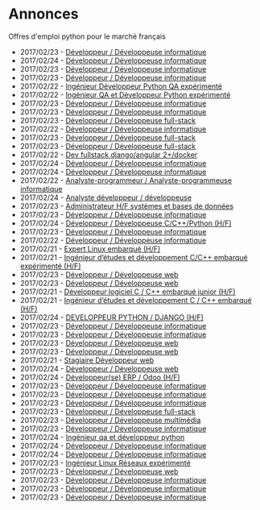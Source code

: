 # Annonces

Offres d'emploi python pour le marché français

* 2017/02/23 - [Développeur / Développeuse informatique](http://www.pyjobs.fr/jobs/details/5014/developpeur-developpeuse-informatique "Développeur / Développeuse informatique")
* 2017/02/24 - [Développeur / Développeuse informatique](http://www.pyjobs.fr/jobs/details/5028/developpeur-developpeuse-informatique "Développeur / Développeuse informatique")
* 2017/02/23 - [Développeur / Développeuse informatique](http://www.pyjobs.fr/jobs/details/5015/developpeur-developpeuse-informatique "Développeur / Développeuse informatique")
* 2017/02/23 - [Développeur / Développeuse informatique](http://www.pyjobs.fr/jobs/details/4992/developpeur-developpeuse-informatique "Développeur / Développeuse informatique")
* 2017/02/22 - [Ingénieur Développeur Python QA expérimenté](http://www.pyjobs.fr/jobs/details/4985/ingenieur-developpeur-python-qa-experimente "Ingénieur Développeur Python QA expérimenté")
* 2017/02/22 - [Ingénieur QA et Développeur Python expérimenté](http://www.pyjobs.fr/jobs/details/4984/ingenieur-qa-et-developpeur-python-experimente "Ingénieur QA et Développeur Python expérimenté")
* 2017/02/23 - [Développeur / Développeuse informatique](http://www.pyjobs.fr/jobs/details/4987/developpeur-developpeuse-informatique "Développeur / Développeuse informatique")
* 2017/02/23 - [Développeur / Développeuse informatique](http://www.pyjobs.fr/jobs/details/4988/developpeur-developpeuse-informatique "Développeur / Développeuse informatique")
* 2017/02/23 - [Développeur / Développeuse full-stack](http://www.pyjobs.fr/jobs/details/5012/developpeur-developpeuse-full-stack "Développeur / Développeuse full-stack")
* 2017/02/22 - [Développeur / Développeuse informatique](http://www.pyjobs.fr/jobs/details/4983/developpeur-developpeuse-informatique "Développeur / Développeuse informatique")
* 2017/02/23 - [Développeur / Développeuse full-stack](http://www.pyjobs.fr/jobs/details/5011/developpeur-developpeuse-full-stack "Développeur / Développeuse full-stack")
* 2017/02/23 - [Développeur / Développeuse full-stack](http://www.pyjobs.fr/jobs/details/5010/developpeur-developpeuse-full-stack "Développeur / Développeuse full-stack")
* 2017/02/22 - [Dev fullstack django/angular 2+/docker](http://www.pyjobs.fr/jobs/details/4989/dev-fullstack-django-angular-2-docker "Dev fullstack django/angular 2+/docker")
* 2017/02/24 - [Développeur / Développeuse informatique](http://www.pyjobs.fr/jobs/details/5019/developpeur-developpeuse-informatique "Développeur / Développeuse informatique")
* 2017/02/24 - [Développeur / Développeuse informatique](http://www.pyjobs.fr/jobs/details/5020/developpeur-developpeuse-informatique "Développeur / Développeuse informatique")
* 2017/02/22 - [Analyste-programmeur / Analyste-programmeuse informatique](http://www.pyjobs.fr/jobs/details/4982/analyste-programmeur-analyste-programmeuse-informatique "Analyste-programmeur / Analyste-programmeuse informatique")
* 2017/02/24 - [Analyste développeur / développeuse](http://www.pyjobs.fr/jobs/details/5018/analyste-developpeur-developpeuse "Analyste développeur / développeuse")
* 2017/02/23 - [Administrateur H/F systèmes et bases de données](http://www.pyjobs.fr/jobs/details/5007/administrateur-h-f-systemes-et-bases-de-donnees "Administrateur H/F systèmes et bases de données")
* 2017/02/23 - [Développeur / Développeuse informatique](http://www.pyjobs.fr/jobs/details/5008/developpeur-developpeuse-informatique "Développeur / Développeuse informatique")
* 2017/02/24 - [Développeur / Développeuse C/C++/Python (H/F)](http://www.pyjobs.fr/jobs/details/5027/developpeur-developpeuse-c-c-python-h-f "Développeur / Développeuse C/C++/Python (H/F)")
* 2017/02/23 - [Développeur / Développeuse informatique](http://www.pyjobs.fr/jobs/details/5009/developpeur-developpeuse-informatique "Développeur / Développeuse informatique")
* 2017/02/22 - [Développeur / Développeuse informatique](http://www.pyjobs.fr/jobs/details/4986/developpeur-developpeuse-informatique "Développeur / Développeuse informatique")
* 2017/02/21 - [Expert Linux embarqué (H/F)](http://www.pyjobs.fr/jobs/details/4972/expert-linux-embarque-h-f "Expert Linux embarqué (H/F)")
* 2017/02/21 - [Ingénieur d’études et développement C/C++ embarqué expérimenté (H/F)](http://www.pyjobs.fr/jobs/details/4973/ingenieur-detudes-et-developpement-c-c-embarque-experimente-h-f "Ingénieur d’études et développement C/C++ embarqué expérimenté (H/F)")
* 2017/02/23 - [Développeur / Développeuse web](http://www.pyjobs.fr/jobs/details/5006/developpeur-developpeuse-web "Développeur / Développeuse web")
* 2017/02/23 - [Développeur / Développeuse web](http://www.pyjobs.fr/jobs/details/5005/developpeur-developpeuse-web "Développeur / Développeuse web")
* 2017/02/21 - [Développeur logiciel C / C++ embarqué junior (H/F)](http://www.pyjobs.fr/jobs/details/4971/developpeur-logiciel-c-c-embarque-junior-h-f "Développeur logiciel C / C++ embarqué junior (H/F)")
* 2017/02/21 - [Ingénieur d’études et développement C / C++ embarqué (H/F)](http://www.pyjobs.fr/jobs/details/4970/ingenieur-detudes-et-developpement-c-c-embarque-h-f "Ingénieur d’études et développement C / C++ embarqué (H/F)")
* 2017/02/24 - [DEVELOPPEUR PYTHON / DJANGO (H/F)](http://www.pyjobs.fr/jobs/details/5026/developpeur-python-django-h-f "DEVELOPPEUR PYTHON / DJANGO (H/F)")
* 2017/02/23 - [Développeur / Développeuse informatique](http://www.pyjobs.fr/jobs/details/5002/developpeur-developpeuse-informatique "Développeur / Développeuse informatique")
* 2017/02/23 - [Développeur / Développeuse informatique](http://www.pyjobs.fr/jobs/details/5003/developpeur-developpeuse-informatique "Développeur / Développeuse informatique")
* 2017/02/23 - [Développeur / Développeuse web](http://www.pyjobs.fr/jobs/details/5004/developpeur-developpeuse-web "Développeur / Développeuse web")
* 2017/02/23 - [Développeur / Développeuse web](http://www.pyjobs.fr/jobs/details/5017/developpeur-developpeuse-web "Développeur / Développeuse web")
* 2017/02/21 - [Stagiaire Développeur web](http://www.pyjobs.fr/jobs/details/4979/stagiaire-developpeur-web "Stagiaire Développeur web")
* 2017/02/24 - [Développeur / Développeuse web](http://www.pyjobs.fr/jobs/details/5024/developpeur-developpeuse-web "Développeur / Développeuse web")
* 2017/02/24 - [Développeur(se) ERP / Odoo (H/F)](http://www.pyjobs.fr/jobs/details/5025/developpeur-se-erp-odoo-h-f "Développeur(se) ERP / Odoo (H/F)")
* 2017/02/23 - [Développeur / Développeuse informatique](http://www.pyjobs.fr/jobs/details/5001/developpeur-developpeuse-informatique "Développeur / Développeuse informatique")
* 2017/02/23 - [Développeur / Développeuse informatique](http://www.pyjobs.fr/jobs/details/4993/developpeur-developpeuse-informatique "Développeur / Développeuse informatique")
* 2017/02/23 - [Développeur / Développeuse informatique](http://www.pyjobs.fr/jobs/details/4999/developpeur-developpeuse-informatique "Développeur / Développeuse informatique")
* 2017/02/23 - [Développeur / Développeuse full-stack](http://www.pyjobs.fr/jobs/details/4998/developpeur-developpeuse-full-stack "Développeur / Développeuse full-stack")
* 2017/02/23 - [Développeur / Développeuse multimédia](http://www.pyjobs.fr/jobs/details/5000/developpeur-developpeuse-multimedia "Développeur / Développeuse multimédia")
* 2017/02/23 - [Développeur / Développeuse informatique](http://www.pyjobs.fr/jobs/details/4995/developpeur-developpeuse-informatique "Développeur / Développeuse informatique")
* 2017/02/24 - [Ingénieur qa et développeur python](http://www.pyjobs.fr/jobs/details/5021/ingenieur-qa-et-developpeur-python "Ingénieur qa et développeur python")
* 2017/02/24 - [Développeur / Développeuse informatique](http://www.pyjobs.fr/jobs/details/5022/developpeur-developpeuse-informatique "Développeur / Développeuse informatique")
* 2017/02/24 - [Développeur / Développeuse informatique](http://www.pyjobs.fr/jobs/details/5023/developpeur-developpeuse-informatique "Développeur / Développeuse informatique")
* 2017/02/23 - [Ingénieur Linux Réseaux expérimenté](http://www.pyjobs.fr/jobs/details/5016/ingenieur-linux-reseaux-experimente "Ingénieur Linux Réseaux expérimenté")
* 2017/02/23 - [Développeur / Développeuse web](http://www.pyjobs.fr/jobs/details/4996/developpeur-developpeuse-web "Développeur / Développeuse web")
* 2017/02/23 - [Développeur / Développeuse informatique](http://www.pyjobs.fr/jobs/details/4997/developpeur-developpeuse-informatique "Développeur / Développeuse informatique")
* 2017/02/23 - [Développeur / Développeuse informatique](http://www.pyjobs.fr/jobs/details/4991/developpeur-developpeuse-informatique "Développeur / Développeuse informatique")
* 2017/02/23 - [Développeur / Développeuse informatique](http://www.pyjobs.fr/jobs/details/4994/developpeur-developpeuse-informatique "Développeur / Développeuse informatique")

